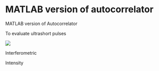 # MATLAB version of autocorrelator
MATLAB version of Autocorrelator

To evaluate ultrashort pulses

<img src="https://user-images.githubusercontent.com/30459885/43121576-3c1e4992-8eec-11e8-9232-0277f399eacf.png">

Interferometric

Intensity
